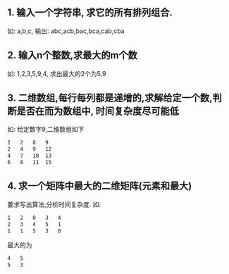 ## 1. 输入一个字符串, 求它的所有排列组合.  
如: a,b,c, 输出: abc,acb,bac,bca,cab,cba  

## 2. 输入n个整数,求最大的m个数  
如: 1,2,3,5,9,4, 求出最大的2个为5,9

## 3. 二维数组,每行每列都是递增的,求解给定一个数,判断是否在而为数组中, 时间复杂度尽可能低
如: 给定数字9,二维数组如下
```bash
1   2   8   9
2   4   9   12
4   7   10  13
6   8   11  15
```

## 4. 求一个矩阵中最大的二维矩阵(元素和最大)
要求写出算法,分析时间复杂度. 如: 
```bash
1   2   0   3   4
2   3   4   5   1
1   1   5   3   0
```
最大的为
```bash
4   5
5   3
```